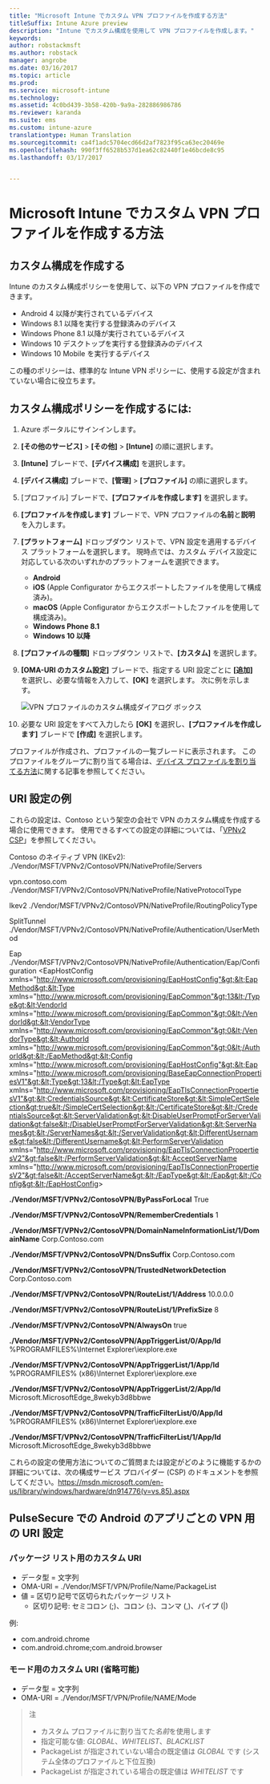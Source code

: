 ```yaml
---
title: "Microsoft Intune でカスタム VPN プロファイルを作成する方法"
titleSuffix: Intune Azure preview
description: "Intune でカスタム構成を使用して VPN プロファイルを作成します。"
keywords: 
author: robstackmsft
ms.author: robstack
manager: angrobe
ms.date: 03/16/2017
ms.topic: article
ms.prod: 
ms.service: microsoft-intune
ms.technology: 
ms.assetid: 4c0bd439-3b58-420b-9a9a-282886986786
ms.reviewer: karanda
ms.suite: ems
ms.custom: intune-azure
translationtype: Human Translation
ms.sourcegitcommit: ca4f1adc5704ecd66d2af7823f95ca63ec20469e
ms.openlocfilehash: 990f3ff6528b537d1ea62c82440f1e46bcde8c95
ms.lasthandoff: 03/17/2017


---
```


# <a name="how-to-create-custom-vpn-profiles-in-microsoft-intune"></a>Microsoft Intune でカスタム VPN プロファイルを作成する方法

## <a name="create-a-custom-configuration"></a>カスタム構成を作成する
Intune のカスタム構成ポリシーを使用して、以下の VPN プロファイルを作成できます。

* Android 4 以降が実行されているデバイス
* Windows 8.1 以降を実行する登録済みのデバイス
* Windows Phone 8.1 以降が実行されているデバイス
* Windows 10 デスクトップを実行する登録済みのデバイス 
* Windows 10 Mobile を実行するデバイス

この種のポリシーは、標準的な Intune VPN ポリシーに、使用する設定が含まれていない場合に役立ちます。

## <a name="to-create-a-custom-configuration-policy"></a>カスタム構成ポリシーを作成するには:

1. Azure ポータルにサインインします。
2. **[その他のサービス]** > **[その他]** > **[Intune]** の順に選択します。
3. **[Intune]** ブレードで、**[デバイス構成]** を選択します。
4. **[デバイス構成]** ブレードで、**[管理]** > **[プロファイル]** の順に選択します。
5. [プロファイル] ブレードで、**[プロファイルを作成します]** を選択します。
6. **[プロファイルを作成します]** ブレードで、VPN プロファイルの**名前**と**説明**を入力します。
7. **[プラットフォーム]** ドロップダウン リストで、VPN 設定を適用するデバイス プラットフォームを選択します。 現時点では、カスタム デバイス設定に対応している次のいずれかのプラットフォームを選択できます。
    - **Android**
    - **iOS** (Apple Configurator からエクスポートしたファイルを使用して構成済み)。
    - **macOS** (Apple Configurator からエクスポートしたファイルを使用して構成済み)。
    - **Windows Phone 8.1**
    - **Windows 10 以降**
6. **[プロファイルの種類]** ドロップダウン リストで、**[カスタム]** を選択します。
7. **[OMA-URI のカスタム設定]** ブレードで、指定する URI 設定ごとに **[追加]** を選択し、必要な情報を入力して、**[OK]** を選択します。 次に例を示します。

   ![VPN プロファイルのカスタム構成ダイアログ ボックス](./media/Intune_Add_VPN_URI.png)

4.  必要な URI 設定をすべて入力したら **[OK]** を選択し、**[プロファイルを作成します]** ブレードで **[作成]** を選択します。

プロファイルが作成され、プロファイルの一覧ブレードに表示されます。
このプロファイルをグループに割り当てる場合は、[デバイス プロファイルを割り当てる方法](how-to-assign-device-profiles.md)に関する記事を参照してください。

## <a name="example-uri-settings"></a>URI 設定の例

これらの設定は、Contoso という架空の会社で VPN のカスタム構成を作成する場合に使用できます。
使用できるすべての設定の詳細については、「[VPNv2 CSP](https://msdn.microsoft.com/en-us/library/windows/hardware/dn914776.aspx)」を参照してください。

Contoso のネイティブ VPN (IKEv2): ./Vendor/MSFT/VPNv2/ContosoVPN/NativeProfile/Servers

vpn.contoso.com ./Vendor/MSFT/VPNv2/ContosoVPN/NativeProfile/NativeProtocolType

Ikev2 ./Vendor/MSFT/VPNv2/ContosoVPN/NativeProfile/RoutingPolicyType

SplitTunnel ./Vendor/MSFT/VPNv2/ContosoVPN/NativeProfile/Authentication/UserMethod

Eap ./Vendor/MSFT/VPNv2/ContosoVPN/NativeProfile/Authentication/Eap/Configuration &lt;EapHostConfig xmlns="http://www.microsoft.com/provisioning/EapHostConfig"&gt;&lt;EapMethod&gt;&lt;Type xmlns="http://www.microsoft.com/provisioning/EapCommon"&gt;13&lt;/Type&gt;&lt;VendorId xmlns="http://www.microsoft.com/provisioning/EapCommon"&gt;0&lt;/VendorId&gt;&lt;VendorType xmlns="http://www.microsoft.com/provisioning/EapCommon"&gt;0&lt;/VendorType&gt;&lt;AuthorId xmlns="http://www.microsoft.com/provisioning/EapCommon"&gt;0&lt;/AuthorId&gt;&lt;/EapMethod&gt;&lt;Config xmlns="http://www.microsoft.com/provisioning/EapHostConfig"&gt;&lt;Eap xmlns="http://www.microsoft.com/provisioning/BaseEapConnectionPropertiesV1"&gt;&lt;Type&gt;13&lt;/Type&gt;&lt;EapType xmlns="http://www.microsoft.com/provisioning/EapTlsConnectionPropertiesV1"&gt;&lt;CredentialsSource&gt;&lt;CertificateStore&gt;&lt;SimpleCertSelection&gt;true&lt;/SimpleCertSelection&gt;&lt;/CertificateStore&gt;&lt;/CredentialsSource&gt;&lt;ServerValidation&gt;&lt;DisableUserPromptForServerValidation&gt;false&lt;/DisableUserPromptForServerValidation&gt;&lt;ServerNames&gt;&lt;/ServerNames&gt;&lt;/ServerValidation&gt;&lt;DifferentUsername&gt;false&lt;/DifferentUsername&gt;&lt;PerformServerValidation xmlns="http://www.microsoft.com/provisioning/EapTlsConnectionPropertiesV2"&gt;false&lt;/PerformServerValidation&gt;&lt;AcceptServerName xmlns="http://www.microsoft.com/provisioning/EapTlsConnectionPropertiesV2"&gt;false&lt;/AcceptServerName&gt;&lt;/EapType&gt;&lt;/Eap&gt;&lt;/Config&gt;&lt;/EapHostConfig&gt;

**./Vendor/MSFT/VPNv2/ContosoVPN/ByPassForLocal** True

**./Vendor/MSFT/VPNv2/ContosoVPN/RememberCredentials** 1

**./Vendor/MSFT/VPNv2/ContosoVPN/DomainNameInformationList/1/DomainName** Corp.Contoso.com

**./Vendor/MSFT/VPNv2/ContosoVPN/DnsSuffix** Corp.Contoso.com

**./Vendor/MSFT/VPNv2/ContosoVPN/TrustedNetworkDetection** Corp.Contoso.com

**./Vendor/MSFT/VPNv2/ContosoVPN/RouteList/1/Address** 10.0.0.0

**./Vendor/MSFT/VPNv2/ContosoVPN/RouteList/1/PrefixSize** 8

**./Vendor/MSFT/VPNv2/ContosoVPN/AlwaysOn** true

**./Vendor/MSFT/VPNv2/ContosoVPN/AppTriggerList/0/App/Id** %PROGRAMFILES%\Internet Explorer\iexplore.exe

**./Vendor/MSFT/VPNv2/ContosoVPN/AppTriggerList/1/App/Id** %PROGRAMFILES% (x86)\Internet Explorer\iexplore.exe

**./Vendor/MSFT/VPNv2/ContosoVPN/AppTriggerList/2/App/Id** Microsoft.MicrosoftEdge_8wekyb3d8bbwe

**./Vendor/MSFT/VPNv2/ContosoVPN/TrafficFilterList/0/App/Id** %PROGRAMFILES% (x86)\Internet Explorer\iexplore.exe

**./Vendor/MSFT/VPNv2/ContosoVPN/TrafficFilterList/1/App/Id** Microsoft.MicrosoftEdge_8wekyb3d8bbwe

これらの設定の使用方法についてのご質問または設定がどのように機能するかの詳細については、次の構成サービス プロバイダー (CSP) のドキュメントを参照してください。https://msdn.microsoft.com/en-us/library/windows/hardware/dn914776(v=vs.85).aspx

## <a name="uri-settings-for-android-per-app-vpn-on-pulsesecure"></a>PulseSecure での Android のアプリごとの VPN 用の URI 設定
### <a name="custom-uri-for-package-list"></a>パッケージ リスト用のカスタム URI
-  データ型 = 文字列
-  OMA-URI = ./Vendor/MSFT/VPN/Profile/Name/PackageList
-  値 = 区切り記号で区切られたパッケージ リスト
   - 区切り記号: セミコロン (;)、コロン (:)、コンマ (,)、パイプ (|)

例:
- com.android.chrome
- com.android.chrome;com.android.browser

### <a name="custom-uri-for-mode-optional"></a>モード用のカスタム URI (省略可能)
- データ型 = 文字列
- OMA-URI = ./Vendor/MSFT/VPN/Profile/NAME/Mode

> 注
> - カスタム プロファイルに割り当てた*名前*を使用します
> - 指定可能な値: *GLOBAL*、*WHITELIST*、*BLACKLIST*
> - PackageList が指定されていない場合の既定値は *GLOBAL* です (システム全体のプロファイルと下位互換)
> - PackageList が指定されている場合の既定値は *WHITELIST* です




